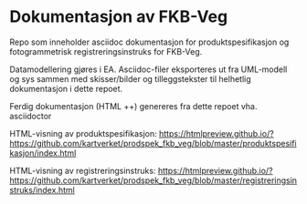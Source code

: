 # Dokumentasjon av FKB-Veg #

Repo som inneholder asciidoc dokumentasjon for produktspesifikasjon og fotogrammetrisk registreringsinstruks for FKB-Veg.

Datamodellering gjøres i EA. Asciidoc-filer eksporteres ut fra UML-modell og sys sammen med skisser/bilder og tilleggstekster til helhetlig dokumentasjon i dette repoet.

Ferdig dokumentasjon (HTML ++) genereres fra dette repoet vha. asciidoctor

HTML-visning av produktspesifikasjon: https://htmlpreview.github.io/?https://github.com/kartverket/prodspek_fkb_veg/blob/master/produktspesifikasjon/index.html

HTML-visning av registreringsinstruks: https://htmlpreview.github.io/?https://github.com/kartverket/prodspek_fkb_veg/blob/master/registreringsinstruks/index.html